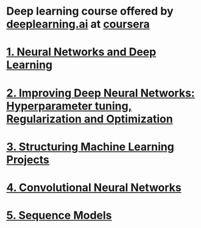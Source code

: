# Deep learning course offered by [deeplearning.ai](https://www.deeplearning.ai) at [coursera](https://www.coursera.org/specializations/deep-learning)

# [1. Neural Networks and Deep Learning](https://www.coursera.org/learn/neural-networks-deep-learning?specialization=deep-learning)

# [2. Improving Deep Neural Networks: Hyperparameter tuning, Regularization and Optimization](https://www.coursera.org/learn/deep-neural-network?specialization=deep-learning)

# [3. Structuring Machine Learning Projects](https://www.coursera.org/learn/machine-learning-projects?specialization=deep-learning)

# [4. Convolutional Neural Networks](https://www.coursera.org/learn/convolutional-neural-networks?specialization=deep-learning)

# [5. Sequence Models](https://www.coursera.org/learn/nlp-sequence-models?specialization=deep-learning)


